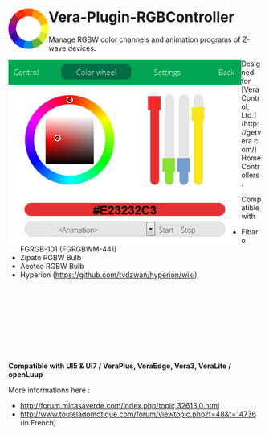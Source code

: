 # <img align="left" src="media/rgbcontroller_logo.png"> Vera-Plugin-RGBController

Manage RGBW color channels and animation programs of Z-wave devices.

<img align="left" src="media/rgbcontroller_panel.png">
Designed for [Vera Control, Ltd.](http://getvera.com/) Home Controllers.

Compatible with
- Fibaro FGRGB-101 (FGRGBWM-441)
- Zipato RGBW Bulb
- Aeotec RGBW Bulb
- Hyperion (https://github.com/tvdzwan/hyperion/wiki)

<br/>
<br/>
<br/>
<br/>
<br/>
<br/>
<br/>
<br/>

**Compatible with UI5 & UI7 / VeraPlus, VeraEdge, Vera3, VeraLite / openLuup**

More informations here :
- http://forum.micasaverde.com/index.php/topic,32613.0.html
- http://www.touteladomotique.com/forum/viewtopic.php?f=48&t=14736 (in French)
